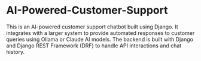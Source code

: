 # AI-Powered-Customer-Support
This is an AI-powered customer support chatbot built using Django. It integrates with a larger system to provide automated responses to customer queries using Ollama or Claude AI models. The backend is built with Django and Django REST Framework (DRF) to handle API interactions and chat history.
